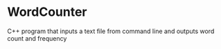 # WordCounter
C++ program that inputs a text file from command line and outputs word count and frequency
